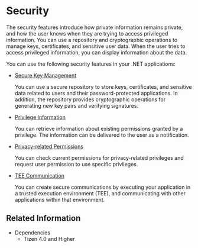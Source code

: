 # Security


The security features introduce how private information remains private, and how the user knows when they are trying to access privileged information. You can use a repository and cryptographic operations to manage keys, certificates, and sensitive user data. When the user tries to access privileged information, you can display information about the data.

You can use the following security features in your .NET applications:

-   [Secure Key Management](secure-repository.md)

    You can use a secure repository to store keys, certificates, and sensitive data related to users and their password-protected applications. In addition, the repository provides cryptographic operations for generating new key pairs and verifying signatures.

-   [Privilege Information](privilege.md)

    You can retrieve information about existing permissions granted by a privilege. The information can be delivered to the user as a notification.

-   [Privacy-related Permissions](requesting-permissions.md)

    You can check current permissions for privacy-related privileges and request user permission to use specific privileges.

-   [TEE Communication](tee-client.md)

    You can create secure communications by executing your application in a trusted execution environment (TEE), and communicating with other applications within that environment.


## Related Information
* Dependencies
  -   Tizen 4.0 and Higher
